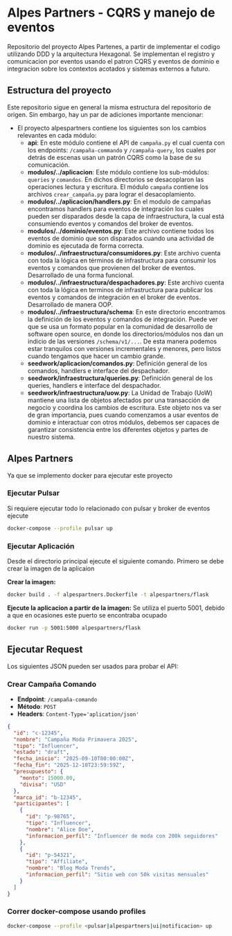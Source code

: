 # Alpes Partners - CQRS y manejo de eventos

Repositorio del proyecto Alpes Partenes, a partir de implementar el codigo utilizando DDD y la arquitectura Hexagonal. Se implementan el registro y comunicacion por eventos usando el patron CQRS y eventos de dominio e integracion sobre los contextos acotados y sistemas externos a futuro.

## Estructura del proyecto

Este repositorio sigue en general la misma estructura del repositorio de origen. Sin embargo, hay un par de adiciones importante mencionar:

- El proyecto alpespartners contiene los siguientes son los cambios relevantes en cada módulo:
    - **api**: En este módulo contiene el API de `campaña.py` el cual cuenta con los endpoints: `/campaña-commando` y `/campaña-query`, los cuales por detrás de escenas usan un patrón CQRS como la base de su comunicación.
    - **modulos/../aplicacion**: Este módulo contiene los sub-módulos: `queries` y `comandos`. En dichos directorios se desacoplaron las operaciones lectura y escritura. El módulo `campaña` contiene los archivos `crear_campaña.py` para lograr el desacoplamiento.
    - **modulos/../aplicacion/handlers.py**: En el modulo de campañas encontramos handlers para eventos de integración los cuales pueden ser disparados desde la capa de infraestructura, la cual está consumiendo eventos y comandos del broker de eventos.
    - **modulos/../dominio/eventos.py**: Este archivo contiene todos los eventos de dominio que son disparados cuando una actividad de dominio es ejecutada de forma correcta.
    - **modulos/../infraestructura/consumidores.py**: Este archivo cuenta con toda la lógica en términos de infrastructura para consumir los eventos y comandos que provienen del broker de eventos. Desarrollado de una forma funcional.
    - **modulos/../infraestructura/despachadores.py**: Este archivo cuenta con toda la lógica en terminos de infrastructura para publicar los eventos y comandos de integración en el broker de eventos. Desarrollado de manera OOP.
    - **modulos/../infraestructura/schema**: En este directorio encontramos la definición de los eventos y comandos de integración. Puede ver que se usa un formato popular en la comunidad de desarrollo de software open source, en donde los directorios/módulos nos dan un indicio de las versiones `/schema/v1/...`. De esta manera podemos estar tranquilos con versiones incrementales y menores, pero listos cuando tengamos que hacer un cambio grande.
    - **seedwork/aplicacion/comandos.py**: Definición general de los comandos, handlers e interface del despachador.
    - **seedwork/infraestructura/queries.py**: Definición general de los queries, handlers e interface del despachador.
    - **seedwork/infraestructura/uow.py**: La Unidad de Trabajo (UoW) mantiene una lista de objetos afectados por una transacción de negocio y coordina los cambios de escritura. Este objeto nos va ser de gran importancia, pues cuando comenzamos a usar eventos de dominio e interactuar con otros módulos, debemos ser capaces de garantizar consistencia entre los diferentes objetos y partes de nuestro sistema.

## Alpes Partners

Ya que se implemento docker para ejecutar este proyecto

### Ejecutar Pulsar

Si requiere ejecutar todo lo relacionado con pulsar y broker de eventos ejecute

```bash
docker-compose --profile pulsar up
```

### Ejecutar Aplicación

Desde el directorio principal ejecute el siguiente comando.
Primero se debe crear la imagen de la aplicaion

**Crear la imagen:**
```bash
docker build . -f alpespartners.Dockerfile -t alpespartners/flask
```

**Ejecute la aplicacion a partir de la imagen:**
Se utiliza el puerto 5001, debido a que en ocasiones este puerto se encontraba ocupado
```bash
docker run -p 5001:5000 alpespartners/flask
```

## Ejecutar Request

Los siguientes JSON pueden ser usados para probar el API:

### Crear Campaña Comando

- **Endpoint**: `/campaña-comando`
- **Método**: `POST`
- **Headers**: `Content-Type='aplication/json'`

```json
{
  "id": "c-12345",
  "nombre": "Campaña Moda Primavera 2025",
  "tipo": "Influencer",  
  "estado": "draft",
  "fecha_inicio": "2025-09-10T00:00:00Z",
  "fecha_fin": "2025-12-10T23:59:59Z",
  "presupuesto": {
    "monto": 15000.00,
    "divisa": "USD"
  },
  "marca_id": "b-12345",  
  "participantes": [
    {
      "id": "p-98765",
      "tipo": "Influencer",
      "nombre": "Alice Doe",
      "informacion_perfil": "Influencer de moda con 200k seguidores"
    },
    {
      "id": "p-54321",
      "tipo": "Affiliate",
      "nombre": "Blog Moda Trends",
      "informacion_perfil": "Sitio web con 50k visitas mensuales"
    }
  ]
}
```


### Correr docker-compose usando profiles
```bash
docker-compose --profile <pulsar|alpespartners|ui|notificacion> up
```
